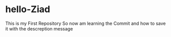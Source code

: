 # hello-Ziad
This is my First Repository
So now am learning the Commit and how to save it with the descreption message 
